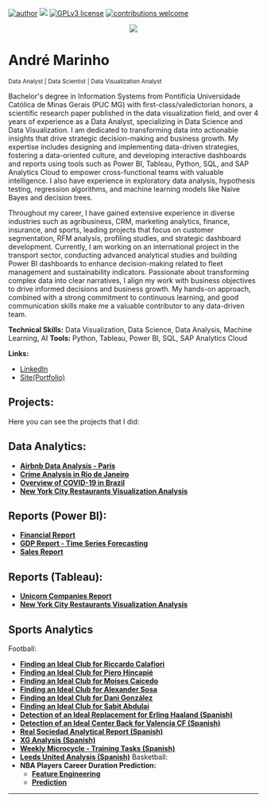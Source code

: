 [![author](https://img.shields.io/badge/author-andremaarinho-red.svg)](https://www.linkedin.com/in/andremaarinho/) [![](https://img.shields.io/badge/python-3.7+-blue.svg)](https://www.python.org/downloads/release/python-365/) [![GPLv3 license](https://img.shields.io/badge/License-GPLv3-blue.svg)](http://perso.crans.org/besson/LICENSE.html) [![contributions welcome](https://img.shields.io/badge/contributions-welcome-brightgreen.svg?style=flat)](https://github.com/carlosfab/data_science/issues)

<p align="center">
  <img src="https://raw.githubusercontent.com/andremarinho17/data_projects/master/banner.png" >
</p>

# André Marinho
<sub>Data Analyst | Data Scientist | Data Visualization Analyst</sub>

Bachelor's degree in Information Systems from Pontifícia Universidade Católica de Minas Gerais (PUC MG) with first-class/valedictorian honors, a scientific research paper published in the data visualization field, and over 4 years of experience as a Data Analyst, specializing in Data Science and Data Visualization. I am dedicated to transforming data into actionable insights that drive strategic decision-making and business growth. My expertise includes designing and implementing data-driven strategies, fostering a data-oriented culture, and developing interactive dashboards and reports using tools such as Power BI, Tableau, Python, SQL, and SAP Analytics Cloud to empower cross-functional teams with valuable intelligence. I also have experience in exploratory data analysis, hypothesis testing, regression algorithms, and machine learning models like Naive Bayes and decision trees.

Throughout my career, I have gained extensive experience in diverse industries such as agribusiness, CRM, marketing analytics, finance, insurance, and sports, leading projects that focus on customer segmentation, RFM analysis, profiling studies, and strategic dashboard development. Currently, I am working on an international project in the transport sector, conducting advanced analytical studies and building Power BI dashboards to enhance decision-making related to fleet management and sustainability indicators. Passionate about transforming complex data into clear narratives, I align my work with business objectives to drive informed decisions and business growth. My hands-on approach, combined with a strong commitment to continuous learning, and good communication skills make me a valuable contributor to any data-driven team.

**Technical Skills:** Data Visualization, Data Science, Data Analysis, Machine Learning, AI
**Tools:** Python, Tableau, Power BI, SQL, SAP Analytics Cloud

**Links:**
* [LinkedIn](https://www.linkedin.com/in/andremaarinho/)
* [Site(Portfolio)](https://www.marinhodata.com/en)

## Projects:
Here you can see the projects that I did:

## Data Analytics:
* [**Airbnb Data Analysis - Paris**](https://bit.ly/40grgjd)
* [**Crime Analysis in Rio de Janeiro**](https://bit.ly/4a3Berq)
* [**Overview of COVID-19 in Brazil**](https://www.marinhodata.com/en/panorama-do-covid-19)
* [**New York City Restaurants Visualization Analysis**](https://www.canva.com/design/DAGBjGwpLlM/Cd4tvJx20gTWktCl1iVVWw/view?utm_content=DAGBjGwpLlM&utm_campaign=designshare&utm_medium=link&utm_source=editor)
  
## Reports (Power BI):
* [**Financial Report**](https://bit.ly/474h4eQ)
* [**GDP Report - Time Series Forecasting**](https://bit.ly/44UBGEC)
* [**Sales Report**](https://bit.ly/43CFdXg)

## Reports (Tableau):
* [**Unicorn Companies Report**](https://public.tableau.com/app/profile/andr.marinho/viz/UnicornCompaniesReport/Dashboard1)
* [**New York City Restaurants Visualization Analysis**](https://public.tableau.com/app/profile/andr.marinho/viz/DataVizCourse-NYU-Module3-Exercise1/Dashboard1)

## Sports Analytics
Football:
* [**Finding an Ideal Club for Riccardo Calafiori**](https://www.canva.com/design/DAGK7S4W3gs/52TKZuzyiztnWumzQLznLA/view?utm_content=DAGK7S4W3gs&utm_campaign=designshare&utm_medium=link2&utm_source=uniquelinks&utlId=he99cfa9416)
* [**Finding an Ideal Club for Piero Hincapié**](https://www.canva.com/design/DAFSaGSqfM8/m87flxkrChCGPhcRoOlbGA/view?utm_content=DAFSaGSqfM8&utm_campaign=designshare&utm_medium=link&utm_source=publishsharelink)
* [**Finding an Ideal Club for Moises Caicedo**](https://www.canva.com/design/DAFRjBgEaBM/Bo2_3d4M6u0CdrdEFQdWdQ/view?utm_content=DAFRjBgEaBM&utm_campaign=designshare&utm_medium=link&utm_source=publishsharelink)
* [**Finding an Ideal Club for Alexander Sosa**](https://www.canva.com/design/DAFGgspoCgE/vH5y0IcylYrDIFPFGaAOwg/view?utm_content=DAFGgspoCgE&utm_campaign=designshare&utm_medium=link&utm_source=publishsharelink)
* [**Finding an Ideal Club for Dani González**](https://www.canva.com/design/DAFGa7HWqeA/Hx3vt41IzNMuK4uQlIDX-g/view?utm_content=DAFGa7HWqeA&utm_campaign=designshare&utm_medium=link&utm_source=publishsharelink)
* [**Finding an Ideal Club for Sabit Abdulai**](https://www.canva.com/design/DAFGUp0effk/MgShM5yZ4beeR0Na4xfzoA/view?utm_content=DAFGUp0effk&utm_campaign=designshare&utm_medium=link&utm_source=publishsharelink)
* [**Detection of an Ideal Replacement for Erling Haaland (Spanish)**](https://www.canva.com/design/DAFG34HPYZg/Y6Np5ilBxVHudPcmsRRR5g/view?utm_content=DAFG34HPYZg&utm_campaign=designshare&utm_medium=link&utm_source=publishsharelink)
* [**Detection of an Ideal Center Back for Valencia CF (Spanish)**](https://www.canva.com/design/DAFBibqKVV4/IswPA0QlDB2H-LsqkUm07g/view?utm_content=DAFBibqKVV4&utm_campaign=share_your_design&utm_medium=link&utm_source=shareyourdesignpanel)
* [**Real Sociedad Analytical Report (Spanish)**](https://www.canva.com/design/DAFC1wCrEWQ/OM09dBt1Mdn-jzDDx25VeA/view?utm_content=DAFC1wCrEWQ&utm_campaign=share_your_design&utm_medium=link&utm_source=shareyourdesignpanel)
* [**XG Analysis (Spanish)**](https://www.canva.com/design/DAE_e6LwCyY/Rl5SNCearHxUAR5gpOpXMA/watch?utm_content=DAE_e6LwCyY&utm_campaign=designshare&utm_medium=link&utm_source=publishsharelink)
* [**Weekly Microcycle - Training Tasks (Spanish)**](https://www.canva.com/design/DAFDtSyPbZ8/QDrBXxgC8lgAnA5yUovf8g/view?utm_content=DAFDtSyPbZ8&utm_campaign=designshare&utm_medium=link&utm_source=publishsharelink)
* [**Leeds United Analysis (Spanish)**](https://www.canva.com/design/DAEn8zdmubY/9qnwrtPT8YLeO67T_wkXew/view?utm_content=DAEn8zdmubY&utm_campaign=designshare&utm_medium=link&utm_source=sharebutton)
Basketball:
* **NBA Players Career Duration Prediction:**
    * [**Feature Engineering**](https://github.com/andremarinho17/data_analytics_projects_en/blob/main/Activity_Perform_feature_engineering.ipynb)
    * [**Prediction**](https://github.com/andremarinho17/data_analytics_projects_en/blob/main/Activity_Build_a_Naive_Bayes_model.ipynb)


---





